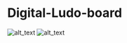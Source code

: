 # Digital-Ludo-board
<img src="https://github.com/jobitjoseph/Digital-Ludo-board/blob/ef0574b0e37cc6b18bce47278ad40f484cababb1/Images/LudoRender1.png" width="" alt="alt_text" title="image_tooltip">
<img src="https://github.com/jobitjoseph/Digital-Ludo-board/blob/ef0574b0e37cc6b18bce47278ad40f484cababb1/Images/LudoRender2.png" width="" alt="alt_text" title="image_tooltip">
